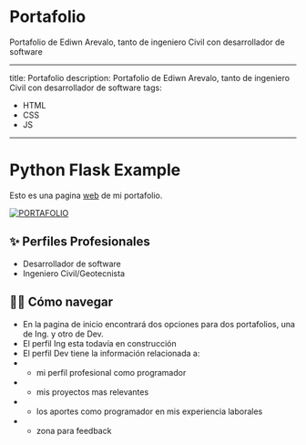 # Portafolio
Portafolio de Ediwn Arevalo, tanto de ingeniero Civil con desarrollador de software 


---
title: Portafolio
description: Portafolio de Ediwn Arevalo, tanto de ingeniero Civil con desarrollador de software 
tags:
  - HTML
  - CSS
  - JS  
---

# Python Flask Example

Esto es una pagina [web](https://edwinar13.github.io/Portafolio/index.html) de mi portafolio.

[![PORTAFOLIO](https://railway.app/button.svg)](https://railway.app/new/template/zUcpux)

## ✨ Perfiles Profesionales

- Desarrollador de software
- Ingeniero Civil/Geotecnista

## 💁‍♀️ Cómo navegar

- En la pagina de inicio encontrará dos opciones para dos portafolios, una de Ing. y otro de Dev.
- El perfil Ing esta todavía en construcción
- El perfil Dev tiene la información relacionada a:
- - mi perfil profesional como programador 
- - mis proyectos mas relevantes
- - los aportes como programador en mis experiencia laborales 
- - zona para feedback






